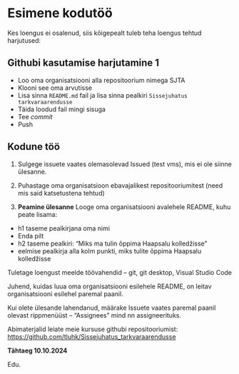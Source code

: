 # Esimene kodutöö

Kes loengus ei osalenud, siis kõigepealt tuleb teha loengus tehtud harjutused:

## Githubi kasutamise harjutamine 1

- Loo oma organisatsiooni alla repositoorium nimega SJTA
- Klooni see oma arvutisse
- Lisa sinna `README.md` fail ja lisa sinna pealkiri `Sissejuhatus tarkvaraarendusse`
- Täida loodud fail mingi sisuga
- Tee *commit*
- Push

## Kodune töö

1) Sulgege  issuete vaates olemasolevad Issued (test vms), mis ei ole siinne ülesanne.
2) Puhastage oma organisatsioon ebavajalikest repositooriumitest (need mis said katsetustena tehtud)

3) **Peamine ülesanne** 
Looge oma organisatsiooni avalehele README, kuhu peate lisama: 
* h1 taseme pealkirjana oma nimi 
* Enda pilt
* h2 taseme pealkiri: “Miks ma tulin õppima Haapsalu kolledžisse”
* eelmise pealkirja alla kolm punkti, miks tulite õppima Haapsalu kolledžisse

Tuletage loengust meelde töövahendid – git, git desktop, Visual Studio Code

Juhend, kuidas luua oma organisatsiooni esilehele README, on leitav organisatsiooni esilehel paremal paanil.

Kui olete ülesande lahendanud, määrake Issuete vaates paremal paanil olevast rippmenüüst – “Assignees” mind nn assigneerituks.

Abimaterjalid leiate meie kursuse githubi repositooriumist: https://github.com/tluhk/Sissejuhatus_tarkvaraarendusse

**Tähtaeg 10.10.2024**

Edu.
